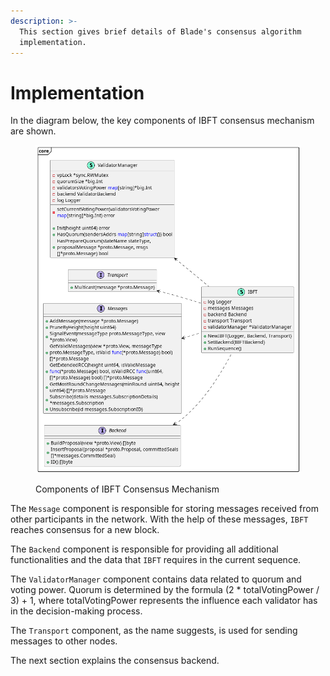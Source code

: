 ```yaml
---
description: >-
  This section gives brief details of Blade's consensus algorithm
  implementation.
---
```


# Implementation

In the diagram below, the key components of IBFT consensus mechanism are shown.

<figure><img src="../../../.gitbook/assets/polybft_implementation_improvement.png" alt=""><figcaption><p>Components of IBFT Consensus Mechanism</p></figcaption></figure>

The `Message` component is responsible for storing messages received from other participants in the network. With the help of these messages, `IBFT` reaches consensus for a new block.&#x20;

The `Backend` component is responsible for providing all additional functionalities and the data that `IBFT` requires in the current sequence.&#x20;

The `ValidatorManager` component contains data related to quorum and voting power. Quorum is determined by the formula (2 \* totalVotingPower / 3) + 1, where totalVotingPower represents the influence each validator has in the decision-making process.&#x20;

The `Transport` component, as the name suggests, is used for sending messages to other nodes.

The next section explains the consensus backend.
